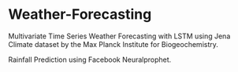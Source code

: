 # Weather-Forecasting
Multivariate Time Series Weather Forecasting with LSTM using Jena Climate dataset by the Max Planck Institute for Biogeochemistry.



Rainfall Prediction using Facebook Neuralprophet.
